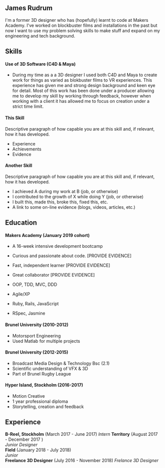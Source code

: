 ## James Rudrum

I'm a former 3D designer who has (hopefully) learnt to code at Makers Academy. I've worked on blockbuster films and installations in the past but now I want to use my problem solving skills to make stuff and expand on my engineering and tech background.

## Skills

#### Use of 3D Software (C4D & Maya)

- During my time as a a 3D designer I used both C4D and Maya to create work for things as varied as blokbuster films to VR experiences. This experience has given me and strong design background and keen eye for detail. Most of this work has been done under a producer allowing me to develop my skill by working through feedback, however when working with a client it has allowed me to focus on creation under a strict time limit.

#### This Skill

Descriptive paragraph of how capable you are at this skill and, if relevant, how it has developed.

- Experience
- Achievements
- Evidence

#### Another Skill

Descriptive paragraph of how capable you are at this skill and, if relevant, how it has developed.

- I achieved A during my work at B (job, or otherwise)
- I contributed to the growth of X while doing Y (job, or otherwise)
- I built this, made this, broke this, fixed this, etc.
- A link to some on-line evidence (blogs, videos, articles, etc.)

## Education

#### Makers Academy (January 2019 cohort)

- A 16-week intensive development bootcamp
- Curious and passionate about code. [PROVIDE EVIDENCE]
- Fast, independent learner [PROVIDE EVIDENCE]
- Great collaborator [PROVIDE EVIDENCE]

- OOP, TDD, MVC, DDD
- Agile/XP
- Ruby, Rails, JavaScript
- RSpec, Jasmine

#### Brunel University (2010-2012)

- Motorsport Engineering
- Used Matlab for multiple projects

#### Brunel University (2012-2015)

- Broadcast Media Design & Technology Bsc (2.1)
- Scientific understanding of VFX & 3D
- Part of Brunel Rugby League

#### Hyper Island, Stockholm (2016-2017)

- Motion Creative
- 1 year professional diploma
- Storytelling, creation and feedback

## Experience

**B-Reel, Stockholm** (March 2017 - June 2017)
*Intern*
**Territory** (August 2017 - December 2017 )    
*Junior Designer*  
**Field** (January 2018 - July 2018)   
*Junior*  
**Freelance 3D Designer** (July 2016 - November 2018)
*Frelance 3D Designer*
